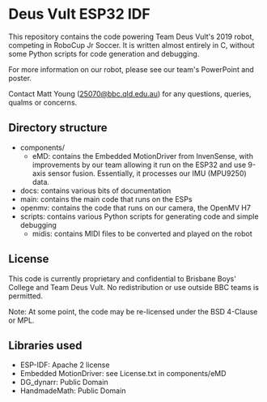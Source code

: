 Deus Vult ESP32 IDF
====================

This repository contains the code powering Team Deus Vult's 2019 robot, competing in RoboCup Jr Soccer. It is written almost entirely in C, without some Python scripts for code generation and debugging.

For more information on our robot, please see our team's PowerPoint and poster.

Contact Matt Young (25070@bbc.qld.edu.au) for any questions, queries, qualms or concerns.

## Directory structure
- components/
    - eMD: contains the Embedded MotionDriver from InvenSense, with improvements by our team allowing it run on the ESP32 and use 9-axis sensor fusion. Essentially, it processes our IMU (MPU9250) data.
- docs: contains various bits of documentation
- main: contains the main code that runs on the ESPs
- openmv: contains the code that runs on our camera, the OpenMV H7
- scripts: contains various Python scripts for generating code and simple debugging
    - midis: contains MIDI files to be converted and played on the robot

## License
This code is currently proprietary and confidential to Brisbane Boys' College and Team Deus Vult. No redistribution or use outside BBC teams is permitted. 

Note: At some point, the code may be re-licensed under the BSD 4-Clause or MPL.

## Libraries used
- ESP-IDF: Apache 2 license
- Embedded MotionDriver: see License.txt in components/eMD
- DG_dynarr: Public Domain
- HandmadeMath: Public Domain